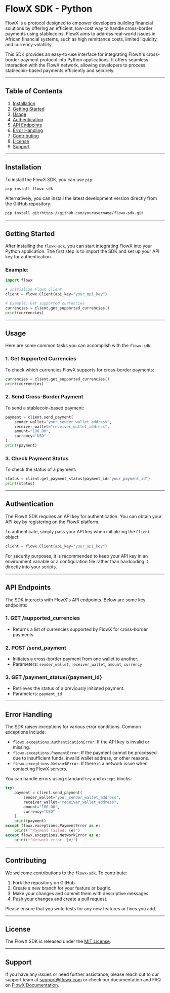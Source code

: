 
# FlowX SDK - Python

FlowX is a protocol designed to empower developers building financial solutions by offering an efficient, low-cost way to handle cross-border payments using stablecoins. FlowX aims to address real-world issues in African financial systems, such as high remittance costs, limited liquidity, and currency volatility.

This SDK provides an easy-to-use interface for integrating FlowX's cross-border payment protocol into Python applications. It offers seamless interaction with the FlowX network, allowing developers to process stablecoin-based payments efficiently and securely.

---

## Table of Contents

1. [Installation](#installation)
2. [Getting Started](#getting-started)
3. [Usage](#usage)
4. [Authentication](#authentication)
5. [API Endpoints](#api-endpoints)
6. [Error Handling](#error-handling)
7. [Contributing](#contributing)
8. [License](#license)
9. [Support](#support)

---

## Installation

To install the FlowX SDK, you can use `pip`:

```bash
pip install flowx-sdk
```

Alternatively, you can install the latest development version directly from the GitHub repository:

```bash
pip install git+https://github.com/yourusername/flowx-sdk.git
```

---

## Getting Started

After installing the `flowx-sdk`, you can start integrating FlowX into your Python application. The first step is to import the SDK and set up your API key for authentication.

### Example:

```python
import flowx

# Initialize FlowX client
client = flowx.Client(api_key="your_api_key")

# Example: Get supported currencies
currencies = client.get_supported_currencies()
print(currencies)
```

---

## Usage

Here are some common tasks you can accomplish with the `flowx-sdk`:

### 1. **Get Supported Currencies**

To check which currencies FlowX supports for cross-border payments:

```python
currencies = client.get_supported_currencies()
print(currencies)
```

### 2. **Send Cross-Border Payment**

To send a stablecoin-based payment:

```python
payment = client.send_payment(
    sender_wallet="your_sender_wallet_address",
    receiver_wallet="receiver_wallet_address",
    amount="100.00",
    currency="USD"
)
print(payment)
```

### 3. **Check Payment Status**

To check the status of a payment:

```python
status = client.get_payment_status(payment_id="your_payment_id")
print(status)
```

---

## Authentication

The FlowX SDK requires an API key for authentication. You can obtain your API key by registering on the FlowX platform.

To authenticate, simply pass your API key when initializing the `Client` object:

```python
client = flowx.Client(api_key="your_api_key")
```

For security purposes, it is recommended to keep your API key in an environment variable or a configuration file rather than hardcoding it directly into your scripts.

---

## API Endpoints

The SDK interacts with FlowX's API endpoints. Below are some key endpoints:

### 1. **GET /supported_currencies**
   - Returns a list of currencies supported by FlowX for cross-border payments.

### 2. **POST /send_payment**
   - Initiates a cross-border payment from one wallet to another.
   - Parameters: `sender_wallet`, `receiver_wallet`, `amount`, `currency`

### 3. **GET /payment_status/{payment_id}**
   - Retrieves the status of a previously initiated payment.
   - Parameters: `payment_id`

---

## Error Handling

The SDK raises exceptions for various error conditions. Common exceptions include:

- `flowx.exceptions.AuthenticationError`: If the API key is invalid or missing.
- `flowx.exceptions.PaymentError`: If the payment cannot be processed due to insufficient funds, invalid wallet address, or other reasons.
- `flowx.exceptions.NetworkError`: If there is a network issue when contacting FlowX servers.

You can handle errors using standard `try` and `except` blocks:

```python
try:
    payment = client.send_payment(
        sender_wallet="your_sender_wallet_address",
        receiver_wallet="receiver_wallet_address",
        amount="100.00",
        currency="USD"
    )
    print(payment)
except flowx.exceptions.PaymentError as e:
    print(f"Payment failed: {e}")
except flowx.exceptions.NetworkError as e:
    print(f"Network error: {e}")
```

---

## Contributing

We welcome contributions to the `flowx-sdk`. To contribute:

1. Fork the repository on GitHub.
2. Create a new branch for your feature or bugfix.
3. Make your changes and commit them with descriptive messages.
4. Push your changes and create a pull request.

Please ensure that you write tests for any new features or fixes you add.

---

## License

The FlowX SDK is released under the [MIT License](LICENSE).

---

## Support

If you have any issues or need further assistance, please reach out to our support team at [support@flowx.com](mailto:support@flowx.com) or check our documentation and FAQ on [FlowX Documentation](https://flowx.com/docs).
